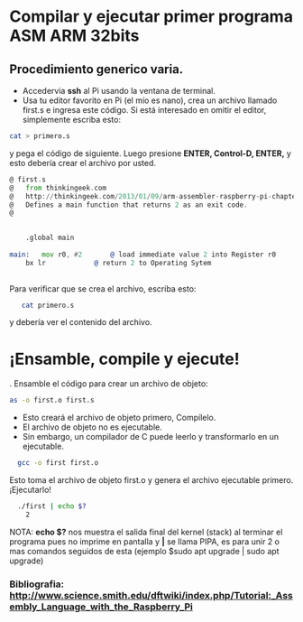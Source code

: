# Compilar y ejecutar primer programa ASM ARM 32bits
## Procedimiento generico varia.
- Accedervia **ssh** al Pi usando la ventana de terminal. 
- Usa tu editor favorito en Pi (el mío es nano), crea un archivo llamado first.s e ingresa este código. Si está interesado en omitir el editor, simplemente escriba esto:
```bash
cat > primero.s
```

y pega el código de siguiente. Luego presione **ENTER, Control-D, ENTER,** y esto debería crear el archivo por usted.


```asm
@ first.s
@   from thinkingeek.com
@   http://thinkingeek.com/2013/01/09/arm-assembler-raspberry-pi-chapter-1/
@   Defines a main function that returns 2 as an exit code.
@	

	
	.global main
	
main:   mov r0, #2       @ load immediate value 2 into Register r0 
	bx lr            @ return 2 to Operating Sytem
  
```

Para verificar que se crea el archivo, escriba esto:

```bash
   cat primero.s
```

y debería ver el contenido del archivo.


# ¡Ensamble, compile y ejecute!

. Ensamble el código para crear un archivo de objeto:
```bash
as -o first.o first.s
```

- Esto creará el archivo de objeto primero, Compílelo. 
- El archivo de objeto no es ejecutable. 
- Sin embargo, un compilador de C puede leerlo y transformarlo en un ejecutable.

```bash
  gcc -o first first.o
```

Esto toma el archivo de objeto first.o y genera el archivo ejecutable primero.
¡Ejecutarlo!

```bash
  ./first | echo $?
    2 
```
 
NOTA: **echo $?** nos muestra el salida final del kernel (stack) al terminar el programa pues no imprime en pantalla
y **|** se llama PIPA, es para unir 2 o mas comandos seguidos de esta (ejemplo $sudo apt upgrade | sudo apt upgrade)


### Bibliografia: http://www.science.smith.edu/dftwiki/index.php/Tutorial:_Assembly_Language_with_the_Raspberry_Pi
